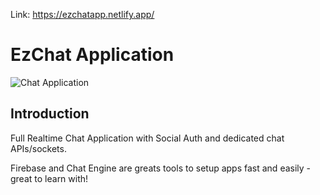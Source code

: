 Link: https://ezchatapp.netlify.app/
# EzChat Application

![Chat Application](https://i.ibb.co/GJwyy9m/Bv9-Js3-QLOLY-HD.jpg)

## Introduction

Full Realtime Chat Application with Social Auth and dedicated chat APIs/sockets.


Firebase and Chat Engine are greats tools to setup apps fast and easily - great to learn with!


